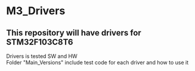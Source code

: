 # M3_Drivers
## This repository will have drivers for STM32F103C8T6
Drivers is tested SW and HW   
Folder "Main_Versions" include test code for each driver and how to use it 
